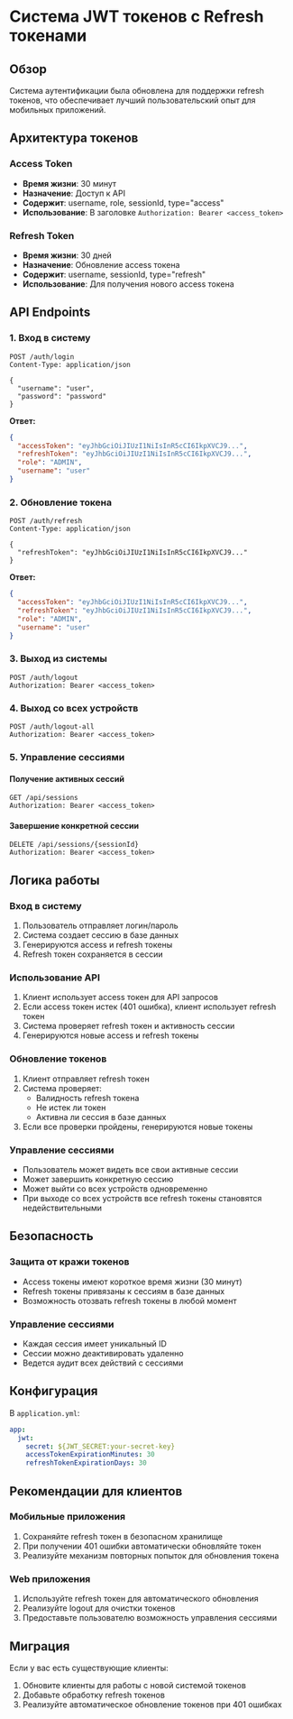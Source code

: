 # Система JWT токенов с Refresh токенами

## Обзор

Система аутентификации была обновлена для поддержки refresh токенов, что обеспечивает лучший пользовательский опыт для мобильных приложений.

## Архитектура токенов

### Access Token
- **Время жизни**: 30 минут
- **Назначение**: Доступ к API
- **Содержит**: username, role, sessionId, type="access"
- **Использование**: В заголовке `Authorization: Bearer <access_token>`

### Refresh Token
- **Время жизни**: 30 дней
- **Назначение**: Обновление access токена
- **Содержит**: username, sessionId, type="refresh"
- **Использование**: Для получения нового access токена

## API Endpoints

### 1. Вход в систему
```http
POST /auth/login
Content-Type: application/json

{
  "username": "user",
  "password": "password"
}
```

**Ответ:**
```json
{
  "accessToken": "eyJhbGciOiJIUzI1NiIsInR5cCI6IkpXVCJ9...",
  "refreshToken": "eyJhbGciOiJIUzI1NiIsInR5cCI6IkpXVCJ9...",
  "role": "ADMIN",
  "username": "user"
}
```

### 2. Обновление токена
```http
POST /auth/refresh
Content-Type: application/json

{
  "refreshToken": "eyJhbGciOiJIUzI1NiIsInR5cCI6IkpXVCJ9..."
}
```

**Ответ:**
```json
{
  "accessToken": "eyJhbGciOiJIUzI1NiIsInR5cCI6IkpXVCJ9...",
  "refreshToken": "eyJhbGciOiJIUzI1NiIsInR5cCI6IkpXVCJ9...",
  "role": "ADMIN",
  "username": "user"
}
```

### 3. Выход из системы
```http
POST /auth/logout
Authorization: Bearer <access_token>
```

### 4. Выход со всех устройств
```http
POST /auth/logout-all
Authorization: Bearer <access_token>
```

### 5. Управление сессиями

#### Получение активных сессий
```http
GET /api/sessions
Authorization: Bearer <access_token>
```

#### Завершение конкретной сессии
```http
DELETE /api/sessions/{sessionId}
Authorization: Bearer <access_token>
```

## Логика работы

### Вход в систему
1. Пользователь отправляет логин/пароль
2. Система создает сессию в базе данных
3. Генерируются access и refresh токены
4. Refresh токен сохраняется в сессии

### Использование API
1. Клиент использует access токен для API запросов
2. Если access токен истек (401 ошибка), клиент использует refresh токен
3. Система проверяет refresh токен и активность сессии
4. Генерируются новые access и refresh токены

### Обновление токенов
1. Клиент отправляет refresh токен
2. Система проверяет:
   - Валидность refresh токена
   - Не истек ли токен
   - Активна ли сессия в базе данных
3. Если все проверки пройдены, генерируются новые токены

### Управление сессиями
- Пользователь может видеть все свои активные сессии
- Может завершить конкретную сессию
- Может выйти со всех устройств одновременно
- При выходе со всех устройств все refresh токены становятся недействительными

## Безопасность

### Защита от кражи токенов
- Access токены имеют короткое время жизни (30 минут)
- Refresh токены привязаны к сессиям в базе данных
- Возможность отозвать refresh токены в любой момент

### Управление сессиями
- Каждая сессия имеет уникальный ID
- Сессии можно деактивировать удаленно
- Ведется аудит всех действий с сессиями

## Конфигурация

В `application.yml`:
```yaml
app:
  jwt:
    secret: ${JWT_SECRET:your-secret-key}
    accessTokenExpirationMinutes: 30
    refreshTokenExpirationDays: 30
```

## Рекомендации для клиентов

### Мобильные приложения
1. Сохраняйте refresh токен в безопасном хранилище
2. При получении 401 ошибки автоматически обновляйте токен
3. Реализуйте механизм повторных попыток для обновления токена

### Web приложения
1. Используйте refresh токен для автоматического обновления
2. Реализуйте logout для очистки токенов
3. Предоставьте пользователю возможность управления сессиями

## Миграция

Если у вас есть существующие клиенты:
1. Обновите клиенты для работы с новой системой токенов
2. Добавьте обработку refresh токенов
3. Реализуйте автоматическое обновление токенов при 401 ошибках
